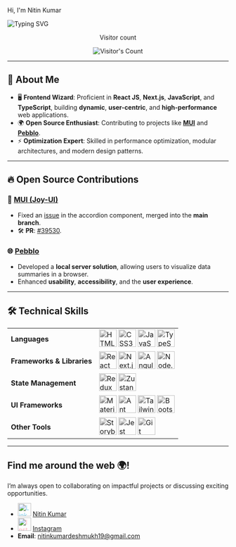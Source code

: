 

<div align="left">
 <p>Hi, I'm Nitin Kumar</p>
  <img src="https://readme-typing-svg.herokuapp.com?font=Montserrat+Code&weight=500&size=24&duration=4000&pause=500&color=6e6e73&center=true&vCenter=true&width=435&lines=Software+Engineer;Frontend+Engineer;" alt="Typing SVG" />
</div>

<div align="center"> 
  <p>Visitor count</p>
  <img src="https://profile-counter.glitch.me/KumarNitin19/count.svg" alt="Visitor's Count" />
</div>


---

## 🌟 **About Me**  

- 🖥️ **Frontend Wizard**: Proficient in **React JS**, **Next.js**, **JavaScript**, and **TypeScript**, building **dynamic**, **user-centric**, and **high-performance** web applications.  
- 🌍 **Open Source Enthusiast**: Contributing to projects like [**MUI**](https://github.com/mui/material-ui) and [**Pebblo**](https://github.com/daxa-ai/pebblo).  
- ⚡ **Optimization Expert**: Skilled in performance optimization, modular architectures, and modern design patterns.  

---

## 🔥 **Open Source Contributions**  

### 🎨 [**MUI (Joy-UI)**](https://github.com/mui/material-ui)  
- Fixed an [issue](https://github.com/mui/material-ui/issues/39530) in the accordion component, merged into the **main branch**.  
- 🛠️ **PR**: [#39530](https://github.com/mui/material-ui/issues/39530).  

### 🌐 [**Pebblo**](https://github.com/daxa-ai/pebblo)  
- Developed a **local server solution**, allowing users to visualize data summaries in a browser.  
- Enhanced **usability**, **accessibility**, and the **user experience**.  

---

## 🛠️ **Technical Skills**  

<table>
<tr>
  <td><b>Languages</b></td>
  <td>
    <img src="https://cdn.jsdelivr.net/gh/devicons/devicon/icons/html5/html5-original.svg" title="HTML5" width="40" height="40" style="filter: grayscale(100%);" /> 
    <img src="https://cdn.jsdelivr.net/gh/devicons/devicon/icons/css3/css3-original.svg" title="CSS3" width="40" height="40" style="filter: grayscale(100%);" />
    <img src="https://cdn.jsdelivr.net/gh/devicons/devicon/icons/javascript/javascript-original.svg" title="JavaScript" width="40" height="40" style="filter: grayscale(100%);" />
    <img src="https://cdn.jsdelivr.net/gh/devicons/devicon/icons/typescript/typescript-original.svg" title="TypeScript" width="40" height="40" style="filter: grayscale(100%);" />
  </td>
</tr>
<tr>
  <td><b>Frameworks & Libraries</b></td>
  <td>
    <img src="https://cdn.jsdelivr.net/gh/devicons/devicon/icons/react/react-original.svg" title="React" width="40" height="40" style="filter: grayscale(100%);" /> 
    <img src="https://cdn.jsdelivr.net/gh/devicons/devicon/icons/nextjs/nextjs-original-wordmark.svg" title="Next.js" width="40" height="40" style="filter: grayscale(100%);" />
    <img src="https://cdn.jsdelivr.net/gh/devicons/devicon/icons/angularjs/angularjs-original.svg" title="Angular" width="40" height="40" style="filter: grayscale(100%);" />
    <img src="https://cdn.jsdelivr.net/gh/devicons/devicon/icons/nodejs/nodejs-original.svg" title="Node.js" width="40" height="40" style="filter: grayscale(100%);" />
  </td>
</tr>
<tr>
  <td><b>State Management</b></td>
  <td>
    <img src="https://cdn.jsdelivr.net/gh/devicons/devicon/icons/redux/redux-original.svg" title="Redux" width="40" height="40" style="filter: grayscale(100%);" /> 
    <img src="https://img.icons8.com/external-tal-revivo-color-tal-revivo/48/null/external-bear-based-state-management-system-for-react-and-react-native-logo-color-tal-revivo.png" title="Zustand" width="40" height="40" style="filter: grayscale(100%);" />
  </td>
</tr>
<tr>
  <td><b>UI Frameworks</b></td>
  <td>
    <img src="https://cdn.jsdelivr.net/gh/devicons/devicon/icons/materialui/materialui-original.svg" title="Material-UI" width="40" height="40" style="filter: grayscale(100%);" />
    <img src="https://img.icons8.com/ios-filled/50/87CEEB/ant-design.png" title="Ant Design" width="40" height="40" style="filter: grayscale(100%);" />
    <img src="https://cdn.jsdelivr.net/gh/devicons/devicon/icons/tailwindcss/tailwindcss-plain.svg" title="Tailwind CSS" width="40" height="40" style="filter: grayscale(100%);" />
    <img src="https://cdn.jsdelivr.net/gh/devicons/devicon/icons/bootstrap/bootstrap-original.svg" title="Bootstrap" width="40" height="40" style="filter: grayscale(100%);" />
  </td>
</tr>
<tr>
  <td><b>Other Tools</b></td>
  <td>
    <img src="https://cdn.jsdelivr.net/gh/devicons/devicon/icons/storybook/storybook-original.svg" title="Storybook" width="40" height="40" style="filter: grayscale(100%);" /> 
    <img src="https://cdn.jsdelivr.net/gh/devicons/devicon/icons/jest/jest-plain.svg" title="Jest" width="40" height="40" style="filter: grayscale(100%);" /> 
    <img src="https://cdn.jsdelivr.net/gh/devicons/devicon/icons/git/git-original.svg" title="Git" width="40" height="40" style="filter: grayscale(100%);" /> 
  </td>
</tr>
</table>

---

## Find me around the web 🌍!  
I’m always open to collaborating on impactful projects or discussing exciting opportunities.  
- <a href="https://www.linkedin.com/in/nitin-kumar-343b741ab/" style="color: #87CEEB;"><img src="https://img.icons8.com/ios-filled/50/87CEEB/linkedin.png" title="LinkedIn" width="30" height="30" /></a> [Nitin Kumar](https://www.linkedin.com/in/nitin-kumar-343b741ab/)  
- <a href="https://www.instagram.com/" style="color: #FFB6C1;"><img src="https://img.icons8.com/ios-filled/50/FFB6C1/instagram-new.png" title="Instagram" width="30" height="30" /></a> [Instagram](https://www.instagram.com/)  
- **Email**: [nitinkumardeshmukh19@gmail.com](mailto:nitinkumardeshmukh19@gmail.com)
